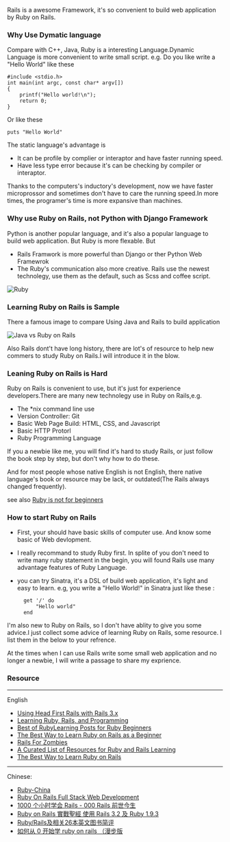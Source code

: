 
Rails is a awesome Framework, it's so convenient to build web application by Ruby on Rails.

###  Why Use Dymatic language

Compare with C++, Java, Ruby is a interesting Language.Dynamic Language is more convenient to write small script. e.g.  Do you like write a "Hello World" like these 
	
	#include <stdio.h>
	int main(int argc, const char* argv[])
	{
		printf("Hello world!\n");
		return 0;
	}
	
Or like these
	
	puts "Hello World"
	
The static language's advantage is 

* It can be profile by complier or interaptor and have faster running speed. 
* Have less type error because it's can be checking by compiler or interaptor.

Thanks to the computers's inductory's development, now we have faster microprossor and sometimes don't have to care the running speed.In more times, the programer's time is more expansive than machines.

### Why use Ruby on Rails, not Python with Django Framework 

Python is another popular language, and it's also a popular language to build web application. But Ruby is more flexable. But

* Rails Framwork is more powerful than Django or ther Python Web Framewrok
* The Ruby's communication also more creative. Rails use the newest technolegy, use them as the default, such as Scss and coffee script.

![Ruby]()
### Learning Ruby on Rails is Sample

There a famous image to compare Using Java and Rails to build application

![Java vs Ruby on Rails](http://www.nagarro.com/blog/wp-content/uploads/2009/02/java_vs_ruby1.jpg)

Also Rails dont't have long history, there are lot's of resource to help new commers to study Ruby on Rails.I will introduce it in the blow.

### Leaning Ruby on Rails is Hard

Ruby on Rails is convenient to use, but it's just for experience developers.There are many new technolegy use in Ruby on Rails,e.g.

* The *nix command line use
* Version Controller: Git
* Basic Web Page Build: HTML, CSS, and Javascript
* Basic HTTP Protorl
* Ruby Programming Language

If you a newbie like me, you will find it's hard to study Rails, or just follow the book step by step, but don't why how to do these.


And for most people whose native English is not English, there native language's book or resource may be lack, or outdated(The Rails always changed frequently).


see also [Ruby is not for beginners](http://www.horsesaysinternet.com/code/rails-is-not-for-beginners/)
### How to start Ruby on Rails

* First, your should have basic skills of computer use. And know some basic of Web devlopment.

* I really recommand to study Ruby first. In splite of you don't need to write many ruby statement in the begin, you will found Rails use many advantage features of Ruby Language. 

* you can try Sinatra, it's a DSL of build web application, it's light and easy to learn. e.g, you write a "Hello World!" in Sinatra just like these :
  

	
		get '/' do
			"Hello world"
		end
   


I'm also new to Ruby on Rails, so I don't have ablity to give you some advice.I just collect some advice of learning Ruby on Rails, some resource. I list them in the below to your refrence. 

At the times when I can use Rails write some small web application and no longer a newbie, I will write a passage to share my exprience.


### Resource

---
English

* [Using Head First Rails with Rails 3.x](http://timvangelder.com/2012/02/25/using-head-first-rails-with-rails-3-x/)
* [Learning Ruby, Rails, and Programming](http://rakeroutes.com/blog/learning-ruby-rails-and-programming/)
* [Best of RubyLearning Posts for Ruby Beginners](http://rubylearning.com/blog/2008/07/31/best-of-rubylearning-posts-for-ruby-beginners/)
* [The Best Way to Learn Ruby on Rails as a Beginner](http://www.railstutors.com/blog/the-best-way-to-learn-ruby-on-rails-as-a-beginner#.UHpGAalOhcy)
* [Rails For Zombies](http://railsforzombies.org)
* [A Curated List of Resources for Ruby and Rails Learning](http://www.learnrubyandrails.com)
* [The Best Way to Learn Ruby on Rails](http://net.tutsplus.com/tutorials/ruby/the-best-way-to-learn-ruby-on-rails/)


---
Chinese:

* [Ruby-China](http://ruby-china.org)
* [Ruby On Rails Full Stack Web Development](http://lilulife.com/recommends/books/)
* [1000 个小时学会 Rails - 000 Rails 前世今生](http://ruby-china.org/topics/2799)
* [Ruby on Rails 實戰聖經 使用 Rails 3.2 及 Ruby 1.9.3](http://ihower.tw/rails3/ecosystem.html)
* [Ruby/Rails及相关26本英文图书简评](http://ruby-china.org/topics/768)
* [如何从 0 开始学 ruby on rails （漫步版](http://readful.com/post/12322300571/0-ruby-on-rails)